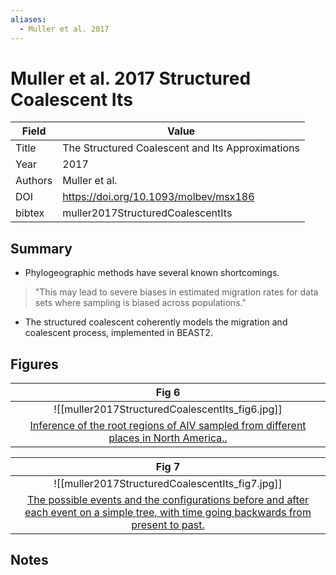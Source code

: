 ```yaml
---
aliases:
  - Muller et al. 2017
---
```


# Muller et al. 2017 Structured Coalescent Its

| Field   | Value                                            |
| ------- | ------------------------------------------------ |
| Title   | The Structured Coalescent and Its Approximations |
| Year    | 2017                                             |
| Authors | Muller et al.                                    | 
| DOI     | <https://doi.org/10.1093/molbev/msx186>                                        |
| bibtex  | muller2017StructuredCoalescentIts                |
## Summary

- Phylogeographic methods have several known shortcomings.
>"This may lead to severe biases in estimated migration rates for data sets where sampling is biased across populations."
- The structured coalescent coherently models the migration and coalescent process, implemented in BEAST2.

## Figures

| Fig 6 |
|:-----:|
| ![[muller2017StructuredCoalescentIts_fig6.jpg]] |
| [ Inference of the root regions of AIV sampled from different places in North America..](Muller%20et%20al.%202017%20Structured%20Coalescent%20Its.md) |

| Fig 7 |
|:-----:|
| ![[muller2017StructuredCoalescentIts_fig7.jpg]] |
| [ The possible events and the configurations before and after each event on a simple tree, with time going backwards from present to past.](Muller%20et%20al.%202017%20Structured%20Coalescent%20Its.md) |


## Notes